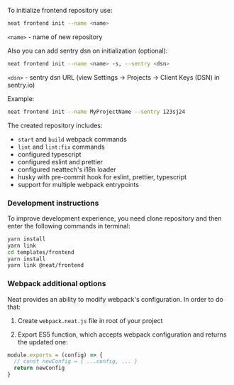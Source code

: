 To initialize frontend repository use:

```bash
neat frontend init --name <name>
```

`<name>` - name of new repository

Also you can add sentry dsn on initialization (optional):

```bash
neat frontend init --name <name> -s, --sentry <dsn>
```

`<dsn>` - sentry dsn URL (view Settings -> Projects -> Client Keys (DSN) in sentry.io)

Example:

```bash
neat frontend init --name MyProjectName --sentry 123sj24
```

The created repository includes:

- `start` and `build` webpack commands
- `lint` and `lint:fix` commands
- configured typescript
- configured eslint and prettier
- configured neattech's i18n loader
- husky with pre-commit hook for eslint, prettier, typescript
- support for multiple webpack entrypoints

### Development instructions

To improve development experience, you need clone repository and then enter the following commands in terminal:

```bash
yarn install
yarn link
cd templates/frontend
yarn install
yarn link @neat/frontend
```

### Webpack additional options

Neat provides an ability to modify webpack's configuration. In order to do that:

1. Create `webpack.neat.js` file in root of your project

2. Export ES5 function, which accepts webpack configuration and returns the updated one:

```ts
module.exports = (config) => {
  // const newConfig = { ...config, ... }
  return newConfig
}
```

